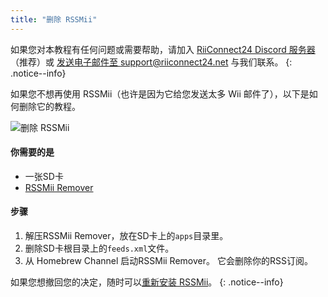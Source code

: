 ```yaml
---
title: "删除 RSSMii"
---
```


如果您对本教程有任何问题或需要帮助，请加入 [RiiConnect24 Discord 服务器](https://discord.gg/rc24)（推荐）或 [发送电子邮件至 support@riiconnect24.net](mailto:support@riiconnect24.net) 与我们联系。
{: .notice--info}

如果您不想再使用 RSSMii（也许是因为它给您发送太多 Wii 邮件了），以下是如何删除它的教程。

![删除 RSSMii](/images/rssmii-remove.png)

#### 你需要的是

* 一张SD卡
* [RSSMii Remover](https://oscwii.org/library/app/rssmii-remover)

#### 步骤

1. 解压RSSMii Remover，放在SD卡上的`apps`目录里。
2. 删除SD卡根目录上的`feeds.xml`文件。
3. 从 Homebrew Channel 启动RSSMii Remover。 它会删除你的RSS订阅。

如果您想撤回您的决定，随时可以[重新安装 RSSMii](rssmii)。
{: .notice--info}
